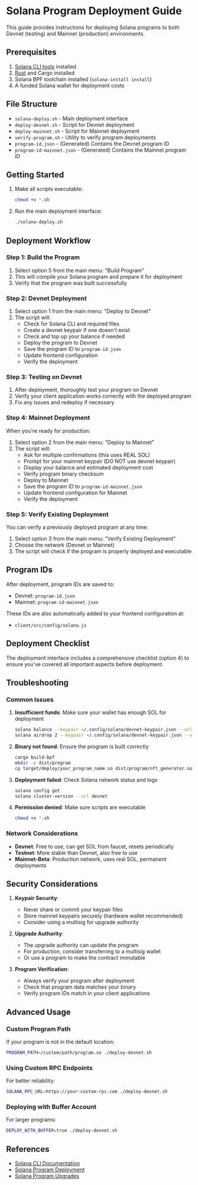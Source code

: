 # Solana Program Deployment Guide

This guide provides instructions for deploying Solana programs to both Devnet (testing) and Mainnet (production) environments.

## Prerequisites

1. [Solana CLI tools](https://docs.solana.com/cli/install-solana-cli-tools) installed
2. [Rust](https://www.rust-lang.org/tools/install) and Cargo installed
3. Solana BPF toolchain installed (`solana-install install`)
4. A funded Solana wallet for deployment costs

## File Structure

- `solana-deploy.sh` - Main deployment interface
- `deploy-devnet.sh` - Script for Devnet deployment
- `deploy-mainnet.sh` - Script for Mainnet deployment
- `verify-program.sh` - Utility to verify program deployments
- `program-id.json` - (Generated) Contains the Devnet program ID
- `program-id-mainnet.json` - (Generated) Contains the Mainnet program ID

## Getting Started

1. Make all scripts executable:
   ```bash
   chmod +x *.sh
   ```

2. Run the main deployment interface:
   ```bash
   ./solana-deploy.sh
   ```

## Deployment Workflow

### Step 1: Build the Program

1. Select option 5 from the main menu: "Build Program"
2. This will compile your Solana program and prepare it for deployment
3. Verify that the program was built successfully

### Step 2: Devnet Deployment

1. Select option 1 from the main menu: "Deploy to Devnet"
2. The script will:
   - Check for Solana CLI and required files
   - Create a devnet keypair if one doesn't exist
   - Check and top up your balance if needed
   - Deploy the program to Devnet
   - Save the program ID to `program-id.json`
   - Update frontend configuration
   - Verify the deployment

### Step 3: Testing on Devnet

1. After deployment, thoroughly test your program on Devnet
2. Verify your client application works correctly with the deployed program
3. Fix any issues and redeploy if necessary

### Step 4: Mainnet Deployment

When you're ready for production:

1. Select option 2 from the main menu: "Deploy to Mainnet"
2. The script will:
   - Ask for multiple confirmations (this uses REAL SOL)
   - Prompt for your mainnet keypair (DO NOT use devnet keypair)
   - Display your balance and estimated deployment cost
   - Verify program binary checksum
   - Deploy to Mainnet
   - Save the program ID to `program-id-mainnet.json`
   - Update frontend configuration for Mainnet
   - Verify the deployment

### Step 5: Verify Existing Deployment

You can verify a previously deployed program at any time:

1. Select option 3 from the main menu: "Verify Existing Deployment"
2. Choose the network (Devnet or Mainnet)
3. The script will check if the program is properly deployed and executable

## Program IDs

After deployment, program IDs are saved to:
- Devnet: `program-id.json`
- Mainnet: `program-id-mainnet.json`

These IDs are also automatically added to your frontend configuration at:
- `client/src/config/solana.js`

## Deployment Checklist

The deployment interface includes a comprehensive checklist (option 4) to ensure you've covered all important aspects before deployment.

## Troubleshooting

### Common Issues

1. **Insufficient funds**: Make sure your wallet has enough SOL for deployment
   ```bash
   solana balance --keypair ~/.config/solana/devnet-keypair.json --url devnet
   solana airdrop 2 --keypair ~/.config/solana/devnet-keypair.json --url devnet
   ```

2. **Binary not found**: Ensure the program is built correctly
   ```bash
   cargo build-bpf
   mkdir -p dist/program
   cp target/deploy/your_program_name.so dist/program/nft_generator.so
   ```

3. **Deployment failed**: Check Solana network status and logs
   ```bash
   solana config get
   solana cluster-version --url devnet
   ```

4. **Permission denied**: Make sure scripts are executable
   ```bash
   chmod +x *.sh
   ```

### Network Considerations

- **Devnet**: Free to use, can get SOL from faucet, resets periodically
- **Testnet**: More stable than Devnet, also free to use
- **Mainnet-Beta**: Production network, uses real SOL, permanent deployments

## Security Considerations

1. **Keypair Security**:
   - Never share or commit your keypair files
   - Store mainnet keypairs securely (hardware wallet recommended)
   - Consider using a multisig for upgrade authority

2. **Upgrade Authority**:
   - The upgrade authority can update the program
   - For production, consider transferring to a multisig wallet
   - Or use a program to make the contract immutable

3. **Program Verification**:
   - Always verify your program after deployment
   - Check that program data matches your binary
   - Verify program IDs match in your client applications

## Advanced Usage

### Custom Program Path

If your program is not in the default location:

```bash
PROGRAM_PATH=/custom/path/program.so ./deploy-devnet.sh
```

### Using Custom RPC Endpoints

For better reliability:

```bash
SOLANA_RPC_URL=https://your-custom-rpc.com ./deploy-devnet.sh
```

### Deploying with Buffer Account

For larger programs:

```bash
DEPLOY_WITH_BUFFER=true ./deploy-devnet.sh
```

## References

- [Solana CLI Documentation](https://docs.solana.com/cli)
- [Solana Program Deployment](https://docs.solana.com/cli/deploy-a-program)
- [Solana Program Upgrades](https://docs.solana.com/cli/deploy-a-program#redeploy-a-program) 